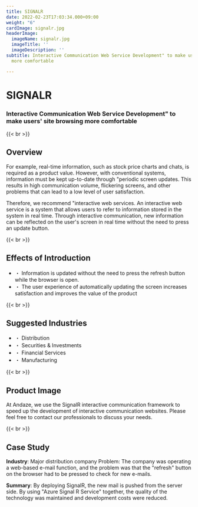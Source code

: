 ```yaml
---
title: SIGNALR
date: 2022-02-23T17:03:34.000+09:00
weight: "6"
cardImage: signalr.jpg
headerImage:
  imageName: signalr.jpg
  imageTitle: ''
  imageDescription: ''
subtitle: Interactive Communication Web Service Development" to make users' site browsing
  more comfortable

---
```

# SIGNALR

### Interactive Communication Web Service Development" to make users' site browsing more comfortable

{{< br >}}

## Overview

For example, real-time information, such as stock price charts and chats, is required as a product value. However, with conventional systems, information must be kept up-to-date through "periodic screen updates. This results in high communication volume, flickering screens, and other problems that can lead to a low level of user satisfaction.

Therefore, we recommend "interactive web services. An interactive web service is a system that allows users to refer to information stored in the system in real time. Through interactive communication, new information can be reflected on the user's screen in real time without the need to press an update button.

{{< br >}}

## Effects of Introduction

* ・ Information is updated without the need to press the refresh button while the browser is open.
* ・ The user experience of automatically updating the screen increases satisfaction and improves the value of the product

{{< br >}}

## Suggested Industries

* ・ Distribution
* ・ Securities & Investments
* ・ Financial Services
* ・ Manufacturing

{{< br >}}

## Product Image

At Andaze, we use the SignalR interactive communication framework to speed up the development of interactive communication websites. Please feel free to contact our professionals to discuss your needs.

{{< br >}}

## Case Study

**Industry**: Major distribution company Problem: The company was operating a web-based e-mail function, and the problem was that the "refresh" button on the browser had to be pressed to check for new e-mails.

**Summary**: By deploying SignalR, the new mail is pushed from the server side. By using "Azure Signal R Service" together, the quality of the technology was maintained and development costs were reduced.